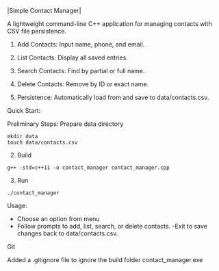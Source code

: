 |Simple Contact Manager|

A lightweight command-line C++ application for managing contacts with CSV file persistence.

1. Add Contacts: Input name, phone, and email.

2. List Contacts: Display all saved entries.

3. Search Contacts: Find by partial or full name.

4. Delete Contacts: Remove by ID or exact name.

5. Persistence: Automatically load from and save to data/contacts.csv.

Quick Start:

Preliminary Steps: Prepare data directory
```
mkdir data
touch data/contacts.csv
```

2. Build
```
g++ -std=c++11 -o contact_manager contact_manager.cpp
```

3. Run
```
./contact_manager
```

Usage:
 - Choose an option from menu
 - Follow prompts to add, list, search, or delete contacts.
 -Exit to save changes back to data/contacts.csv.

Git

Added a .gitignore file to ignore the build folder
    contact_manager.exe